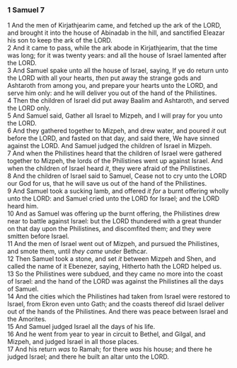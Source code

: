 ### 1 Samuel 7

1 And the men of Kirjathjearim came, and fetched up the ark of the LORD, and brought it into the house of Abinadab in the hill, and sanctified Eleazar his son to keep the ark of the LORD.  
2 And it came to pass, while the ark abode in Kirjathjearim, that the time was long; for it was twenty years: and all the house of Israel lamented after the LORD.  
3 And Samuel spake unto all the house of Israel, saying, If ye do return unto the LORD with all your hearts, *then* put away the strange gods and Ashtaroth from among you, and prepare your hearts unto the LORD, and serve him only: and he will deliver you out of the hand of the Philistines.  
4 Then the children of Israel did put away Baalim and Ashtaroth, and served the LORD only.  
5 And Samuel said, Gather all Israel to Mizpeh, and I will pray for you unto the LORD.  
6 And they gathered together to Mizpeh, and drew water, and poured *it* out before the LORD, and fasted on that day, and said there, We have sinned against the LORD. And Samuel judged the children of Israel in Mizpeh.  
7 And when the Philistines heard that the children of Israel were gathered together to Mizpeh, the lords of the Philistines went up against Israel. And when the children of Israel heard *it*, they were afraid of the Philistines.  
8 And the children of Israel said to Samuel, Cease not to cry unto the LORD our God for us, that he will save us out of the hand of the Philistines.  
9 And Samuel took a sucking lamb, and offered *it for* a burnt offering wholly unto the LORD: and Samuel cried unto the LORD for Israel; and the LORD heard him.  
10 And as Samuel was offering up the burnt offering, the Philistines drew near to battle against Israel: but the LORD thundered with a great thunder on that day upon the Philistines, and discomfited them; and they were smitten before Israel.  
11 And the men of Israel went out of Mizpeh, and pursued the Philistines, and smote them, until *they came* under Bethcar.  
12 Then Samuel took a stone, and set *it* between Mizpeh and Shen, and called the name of it Ebenezer, saying, Hitherto hath the LORD helped us.  
13 So the Philistines were subdued, and they came no more into the coast of Israel: and the hand of the LORD was against the Philistines all the days of Samuel.  
14 And the cities which the Philistines had taken from Israel were restored to Israel, from Ekron even unto Gath; and the coasts thereof did Israel deliver out of the hands of the Philistines. And there was peace between Israel and the Amorites.  
15 And Samuel judged Israel all the days of his life.  
16 And he went from year to year in circuit to Bethel, and Gilgal, and Mizpeh, and judged Israel in all those places.  
17 And his return *was* to Ramah; for there *was* his house; and there he judged Israel; and there he built an altar unto the LORD.  
